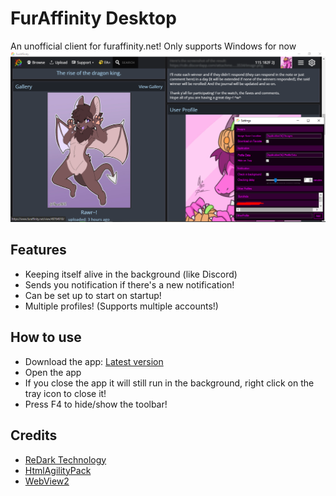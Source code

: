 # FurAffinity Desktop
An unofficial client for furaffinity.net! Only supports Windows for now
![image](images/preview.png)

## Features
- Keeping itself alive in the background (like Discord)
- Sends you notification if there's a new notification!
- Can be set up to start on startup!
- Multiple profiles! (Supports multiple accounts!)

## How to use
- Download the app: [Latest version](https://github.com/ReDarkTechnology/FurAffinity-Desktop/releases/latest)
- Open the app
- If you close the app it will still run in the background, right click on the tray icon to close it!
- Press F4 to hide/show the toolbar!

## Credits
- [ReDark Technology](https://github.com/ReDarkTechnology)
- [HtmlAgilityPack](https://github.com/zzzprojects/html-agility-pack)
- [WebView2](https://developer.microsoft.com/en-us/microsoft-edge/webview2/)